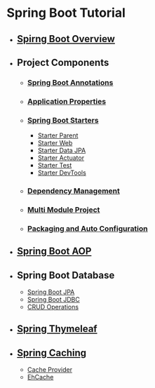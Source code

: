 # Spring Boot Tutorial

  - ## [Spirng Boot Overview](1_Spring_Boot_Overview/README.md)
  
  - ## Project Components
  
    - ### [Spring Boot Annotations](2_Project_Components/Spring_Boot_Annotation/README.md)
    
    - ### [Application Properties](2_Project_Components/Application_Properties/README.md)
    
    - ### [Spring Boot Starters](2_Project_Components/Spring_Boot_Starter/README.md)
      - [Starter Parent](2_Project_Components/Spring_Boot_Starter/Parent/README.md)
      - [Starter Web](2_Project_Components/Spring_Boot_Starter/Web/README.md)
      - [Starter Data JPA](2_Project_Components/Spring_Boot_Starter/Data/README.md)
      - [Starter Actuator](2_Project_Components/Spring_Boot_Starter/Actuator/README.md)
      - [Starter Test](2_Project_Components/Spring_Boot_Starter/Test/README.md)
      - [Starter DevTools](2_Project_Components/Spring_Boot_Starter/DevTools/README.md)
      
    - ### [Dependency Management](2_Project_Components/Dependency_Management/README.md)

    - ### [Multi Module Project](2_Project_Components/Multi_Module_Project/README.md)

    - ### [Packaging and Auto Configuration](2_Project_Components/Packaging_And_AutoConfig/README.md)
    
  - ## [Spring Boot AOP](3_Spring_Boot_AOP/README.md)
  
  - ## Spring Boot Database
    - [Spring Boot JPA](4_Spring_Boot_Database/Spring_Data_JPA/README.md)
    - [Spring Boot JDBC](4_Spring_Boot_Database/Spring_Boot_JDBC/README.md)
    - [CRUD Operations](4_Spring_Boot_Database/Crud_Operations/README.md)
  
  - ## [Spring Thymeleaf](5_Spring_Thymeleaf/README.md)

  - ## [Spring Caching](6_Spring_Caching/README.md)

    - [Cache Provider](6_Spring_Caching/Cache_Provider/README.md)
    - [EhCache](6_Spring_Caching/EhCache/README.md)
